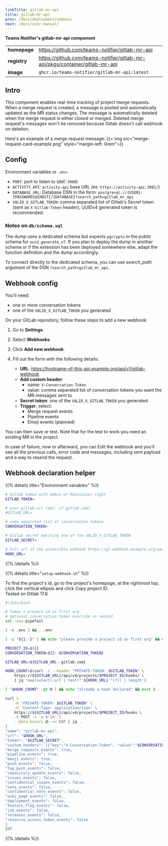 ```yaml
---
linkTitle: gitlab-mr-api
title: gitlab-mr-api
prev: /docs/deployment/addons/
next: /docs/user-manual/
---
```


**Teams Notifier's gitlab-mr-api component**

|   |   |
|---|---|
| **homepage** | https://github.com/teams-notifier/gitlab-mr-api |
| **registry** | https://github.com/teams-notifier/gitlab-mr-api/pkgs/container/gitlab-mr-api |
| **image** | `ghcr.io/teams-notifier/gitlab-mr-api:latest` |

## Intro

This component enables real-time tracking of project merge requests. When a merge request is created, a message is posted and automatically updated as the MR status changes. The message is automatically deleted when the merge request is either closed or merged. Deleted merge request's messages won't be removed because Gitlab doesn't call webhook on deletion.

Here's an example of a merge request message:
{{< img src="merge-request-card-example.png" style="margin-left: 0rem">}}

## Config

Environment variables or `.env`:

* `PORT`: port to listen to (def: `3980`)
* `ACTIVITY_API`: `activity-api` base URL (ex: `https://activity-api:3981/`)
* `DATABASE_URL`: Database DSN in the form: `postgresql://{USER}:{PASSWORD}@{HOST}/{DATABASE}?search_path=gitlab_mr_api`
* `VALID_X_GITLAB_TOKEN`: comma separated list of Gitlab's Secret token (sent as `X-Gitlab-Token` header), UUIDv4 generated token is recommended.

### Notes on `db/schema.sql`

The dump uses a dedicated schema but expects `pgcrypto` in the *public* schema for `uuid_generate_v7`.
If you plan to deploy the dump in another schema or if the extension has been deployed somewhere else, adapt the function definition and the dump accordingly.

To connect directly to the dedicated schema, you can use *search_path* argument of the DSN `?search_path=gitlab_mr_api`.

## Webhook config

You'll need:
- one or more conversation tokens
- one of the `VALID_X_GITLAB_TOKEN` you generated

On your GitLab repository, follow these steps to add a new webhook:

1. Go to **Settings**.
2. Select **Webhooks**.
3. Click **Add new webhook**.
4. Fill out the form with the following details:

   * **URL**: https://hostname-of-this-api.example.org/api/v1/gitlab-webhook
   * **Add custom header**:
     * name: `X-Conversation-Token`
     * value: comma separated list of conversation tokens you want the MR messages sent to
   * **Secret token**: one of the `VALID_X_GITLAB_TOKEN` you generated
   * **Trigger**, select:
     * Merge request events
     * Pipeline events
     * Emoji events (planned)

You can then save or test.
Note that for the test to work you need an existing MR in the project.

In case of failure, now or afterward, you can Edit the webhook and you'll see all the previous calls, error code and messages, including sent payload and a way to resend the request.


## Webhook declaration helper

{{% details title="Environment variables" %}}
```bash
# Gitlab token with Admin or Maintainer right
GITLAB_TOKEN=

# your gitlab url (opt. if gitlab.com)
#GITLAB_URL=

# coma separated list of conversation tokens
CONVERSATION_TOKEN=

# Gitlab secret matching one of the VALID_X_GITLAB_TOKEN
GITLAB_SECRET=

# Full url of the accessible webhook https://gl-webhook.example.org/api/v1/gitlab-webhook
HOOK_URL=
```
{{% /details %}}

{{% details title="`setup-webhook.sh`" %}}

To find the project's id, go to the project's homepage, at the rightmost top, click the vertical ellipsis and click *Copy project ID*. \
Tested on Gitlab 17.6.

```bash
#!/bin/bash

# Takes a project id as first arg
# Optional conversation token override as second
set -euo pipefail

[ -e .env ] && . .env

[ -z "${1:-}" ] && echo "please provide a project id as first arg" && exit 1

PROJECT_ID=${1}
CONVERSATION_TOKEN=${2:-$CONVERSATION_TOKEN}

GITLAB_URL=${GITLAB_URL:-gitlab.com}

HOOK_COUNT=$(curl -s --header "PRIVATE-TOKEN: $GITLAB_TOKEN" \
    https://${GITLAB_URL}/api/v4/projects/$PROJECT_ID/hooks/ \
    | jq 'map(select(.url | test("'${HOOK_URL}'")?)) | length')

[ "$HOOK_COUNT" -gt 0 ] && echo "already a hook declared" && exit 1

curl \
    -H "PRIVATE-TOKEN: $GITLAB_TOKEN" \
    -H 'Content-Type: application/json' \
    https://${GITLAB_URL}/api/v4/projects/$PROJECT_ID/hooks \
    -X POST -s -w $'\n' \
    --data-binary @- << EOF | jq .
{
"name": "gitlab-mr-api",
"url": "$HOOK_URL",
"token": "$GITLAB_SECRET",
"custom_headers": [{"key":"X-Conversation-Token", "value":"$CONVERSATION_TOKEN"}],
"merge_requests_events": true,
"pipeline_events": true,
"emoji_events": true,
"push_events": false,
"tag_push_events": false,
"repository_update_events": false,
"issues_events": false,
"confidential_issues_events": false,
"note_events": false,
"confidential_note_events": false,
"wiki_page_events": false,
"deployment_events": false,
"feature_flag_events": false,
"job_events": false,
"releases_events": false,
"resource_access_token_events": false
}
EOF
```
{{% /details %}}

